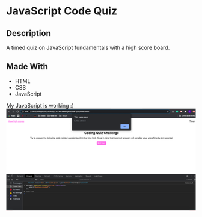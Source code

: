 # JavaScript Code Quiz

## Description
A timed quiz on JavaScript fundamentals with a high score board.

## Made With
* HTML
* CSS
* JavaScript

My JavaScript is working :)
![screenshot to show javascript is working](./assets/images/ex1.png)